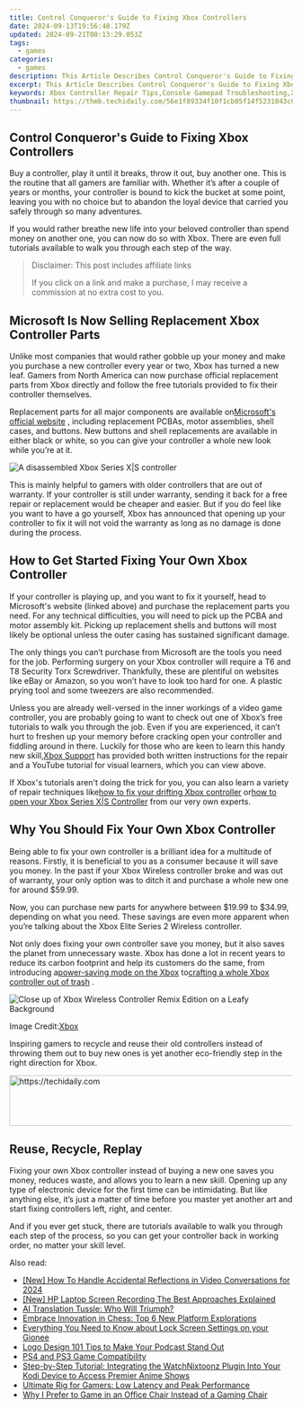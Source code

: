 ```yaml
---
title: Control Conqueror's Guide to Fixing Xbox Controllers
date: 2024-09-13T19:56:48.179Z
updated: 2024-09-21T00:13:29.053Z
tags:
  - games
categories:
  - games
description: This Article Describes Control Conqueror's Guide to Fixing Xbox Controllers
excerpt: This Article Describes Control Conqueror's Guide to Fixing Xbox Controllers
keywords: Xbox Controller Repair Tips,Console Gamepad Troubleshooting,Xbox Controllers Maintenance Guide,Fix Xbox 360 Controller Issues,DIY Xbox Gamepad Repair,Resolving Gaming Controller Malfunctions,Xbox Gamepad Glitch Fixes
thumbnail: https://thmb.techidaily.com/56e1f89334f10f1cb05f14f5231043c0f4d7f09ccf31512b8943ddac6170bfee.jpg
---
```


## Control Conqueror's Guide to Fixing Xbox Controllers

 Buy a controller, play it until it breaks, throw it out, buy another one. This is the routine that all gamers are familiar with. Whether it’s after a couple of years or months, your controller is bound to kick the bucket at some point, leaving you with no choice but to abandon the loyal device that carried you safely through so many adventures.

 If you would rather breathe new life into your beloved controller than spend money on another one, you can now do so with Xbox. There are even full tutorials available to walk you through each step of the way.

>  Disclaimer: This post includes affiliate links
>
>  If you click on a link and make a purchase, I may receive a commission at no extra cost to you.
>

## Microsoft Is Now Selling Replacement Xbox Controller Parts

 Unlike most companies that would rather gobble up your money and make you purchase a new controller every year or two, Xbox has turned a new leaf. Gamers from North America can now purchase official replacement parts from Xbox directly and follow the free tutorials provided to fix their controller themselves.

 Replacement parts for all major components are available on[Microsoft's official website](https://www.microsoft.com/en-us/store/b/xbox-repair-parts) , including replacement PCBAs, motor assemblies, shell cases, and buttons. New buttons and shell replacements are available in either black or white, so you can give your controller a whole new look while you’re at it.

![A disassembled Xbox Series X|S controller](https://static1.makeuseofimages.com/wordpress/wp-content/uploads/wm/2023/07/xbox-x-controller-disassembly-4-1.JPG)

 This is mainly helpful to gamers with older controllers that are out of warranty. If your controller is still under warranty, sending it back for a free repair or replacement would be cheaper and easier. But if you do feel like you want to have a go yourself, Xbox has announced that opening up your controller to fix it will not void the warranty as long as no damage is done during the process.

## How to Get Started Fixing Your Own Xbox Controller

 If your controller is playing up, and you want to fix it yourself, head to Microsoft's website (linked above) and purchase the replacement parts you need. For any technical difficulties, you will need to pick up the PCBA and motor assembly kit. Picking up replacement shells and buttons will most likely be optional unless the outer casing has sustained significant damage.

 The only things you can’t purchase from Microsoft are the tools you need for the job. Performing surgery on your Xbox controller will require a T6 and T8 Security Torx Screwdriver. Thankfully, these are plentiful on websites like eBay or Amazon, so you won’t have to look too hard for one. A plastic prying tool and some tweezers are also recommended.

 Unless you are already well-versed in the inner workings of a video game controller, you are probably going to want to check out one of Xbox’s free tutorials to walk you through the job. Even if you are experienced, it can’t hurt to freshen up your memory before cracking open your controller and fiddling around in there. Luckily for those who are keen to learn this handy new skill,[Xbox Support](https://support.xbox.com/en-us/help/hardware-network/warranty-service/xbox-self-repair) has provided both written instructions for the repair and a YouTube tutorial for visual learners, which you can view above.

 If Xbox's tutorials aren't doing the trick for you, you can also learn a variety of repair techniques like[how to fix your drifting Xbox controller](https://www.makeuseof.com/xbox-controller-drift/) or[how to open your Xbox Series X|S Controller](https://www.makeuseof.com/xbox-series-xs-controller-how-to-take-apart/) from our very own experts.

## Why You Should Fix Your Own Xbox Controller

 Being able to fix your own controller is a brilliant idea for a multitude of reasons. Firstly, it is beneficial to you as a consumer because it will save you money. In the past if your Xbox Wireless controller broke and was out of warranty, your only option was to ditch it and purchase a whole new one for around $59.99.

 Now, you can purchase new parts for anywhere between $19.99 to $34.99, depending on what you need. These savings are even more apparent when you’re talking about the Xbox Elite Series 2 Wireless controller.

 Not only does fixing your own controller save you money, but it also saves the planet from unnecessary waste. Xbox has done a lot in recent years to reduce its carbon footprint and help its customers do the same, from introducing a[power-saving mode on the Xbox](https://www.makeuseof.com/xbox-shutdown-vs-sleep-mode/) to[crafting a whole Xbox controller out of trash](https://www.makeuseof.com/how-xbox-wireless-controller-remix-edition-make-life-easier/) .

![Close up of Xbox Wireless Controller Remix Edition on a Leafy Background](https://static1.makeuseofimages.com/wordpress/wp-content/uploads/2023/04/close-up-of-xbox-wireless-controller-remix-edition-on-a-leafy-background.jpg)

 Image Credit:[Xbox](https://www.xbox.com/en-us/accessories/controllers/remix-special-edition#regrind)

 Inspiring gamers to recycle and reuse their old controllers instead of throwing them out to buy new ones is yet another eco-friendly step in the right direction for Xbox.

<!-- affiliate ads begin -->
<a href="https://appsumo.8odi.net/c/5597632/2082526/7443" target="_top" id="2082526">
  <img src="//a.impactradius-go.com/display-ad/7443-2082526" border="0" alt="https://techidaily.com" width="728" height="90"/>
</a>
<img height="0" width="0" src="https://appsumo.8odi.net/i/5597632/2082526/7443" style="position:absolute;visibility:hidden;" border="0" />
<!-- affiliate ads end -->

## Reuse, Recycle, Replay

 Fixing your own Xbox controller instead of buying a new one saves you money, reduces waste, and allows you to learn a new skill. Opening up any type of electronic device for the first time can be intimidating. But like anything else, it’s just a matter of time before you master yet another art and start fixing controllers left, right, and center.

 And if you ever get stuck, there are tutorials available to walk you through each step of the process, so you can get your controller back in working order, no matter your skill level.

<ins class="adsbygoogle"
     style="display:block"
     data-ad-format="autorelaxed"
     data-ad-client="ca-pub-7571918770474297"
     data-ad-slot="1223367746"></ins>

<ins class="adsbygoogle"
     style="display:block"
     data-ad-client="ca-pub-7571918770474297"
     data-ad-slot="8358498916"
     data-ad-format="auto"
     data-full-width-responsive="true"></ins>

<span class="atpl-alsoreadstyle">Also read:</span>
<div><ul>
<li><a href="https://facebook-videos.techidaily.com/new-how-to-handle-accidental-reflections-in-video-conversations-for-2024/"><u>[New] How To Handle Accidental Reflections in Video Conversations for 2024</u></a></li>
<li><a href="https://screen-capture.techidaily.com/new-hp-laptop-screen-recording-the-best-approaches-explained/"><u>[New] HP Laptop Screen Recording The Best Approaches Explained</u></a></li>
<li><a href="https://tech-revival.techidaily.com/ai-translation-tussle-who-will-triumph/"><u>AI Translation Tussle: Who Will Triumph?</u></a></li>
<li><a href="https://games-able.techidaily.com/embrace-innovation-in-chess-top-6-new-platform-explorations/"><u>Embrace Innovation in Chess: Top 6 New Platform Explorations</u></a></li>
<li><a href="https://android-unlock.techidaily.com/everything-you-need-to-know-about-lock-screen-settings-on-your-gionee-by-drfone-android/"><u>Everything You Need to Know about Lock Screen Settings on your Gionee</u></a></li>
<li><a href="https://fox-info.techidaily.com/logo-design-101-tips-to-make-your-podcast-stand-out/"><u>Logo Design 101 Tips to Make Your Podcast Stand Out</u></a></li>
<li><a href="https://games-able.techidaily.com/ps4-and-ps3-game-compatibility/"><u>PS4 and PS3 Game Compatibility</u></a></li>
<li><a href="https://win-able.techidaily.com/step-by-step-tutorial-integrating-the-watchnixtoonz-plugin-into-your-kodi-device-to-access-premier-anime-shows/"><u>Step-by-Step Tutorial: Integrating the WatchNixtoonz Plugin Into Your Kodi Device to Access Premier Anime Shows</u></a></li>
<li><a href="https://games-able.techidaily.com/ultimate-rig-for-gamers-low-latency-and-peak-performance/"><u>Ultimate Rig for Gamers: Low Latency and Peak Performance</u></a></li>
<li><a href="https://games-able.techidaily.com/why-i-prefer-to-game-in-an-office-chair-instead-of-a-gaming-chair/"><u>Why I Prefer to Game in an Office Chair Instead of a Gaming Chair</u></a></li>
</ul></div>

